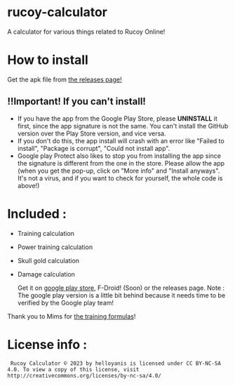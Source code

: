 # rucoy-calculator
A calculator for various things related to Rucoy Online!

# How to install
Get the apk file from [the releases page!](https://github.com/helloyanis/rucoy-calculator/releases/latest)

## ‼️Important! If you can't install!
- If you have the app from the Google Play Store, please __UNINSTALL__ it first, since the app signature is not the same. You can't install the GitHub version over the Play Store version, and vice versa.
- If you don't do this, the app install will crash with an error like "Failed to install", "Package is corrupt", "Could not install app".
- Google play Protect also likes to stop you from installing the app since the signature is different from the one in the store. Please allow the app (when you get the pop-up, click on "More info" and "Install anyways". It's not a virus, and if you want to check for yourself, the whole code is above!)


# Included :
- Training calculation
- Power training calculation
- Skull gold calculation
- Damage calculation

  Get it on [google play store](https://play.google.com/store/apps/details?id=com.helloyanis.rucoycalculator), F-Droid! (Soon) or the releases page.
  Note : The google play version is a little bit behind because it needs time to be verified by the Google play team!

Thank you to Mims for [the training formulas](https://github.com/Mimsqueeze/Mims-Rucoy-Calculator)!

# License info :
     Rucoy Calculator © 2023 by helloyanis is licensed under CC BY-NC-SA 4.0. To view a copy of this license, visit http://creativecommons.org/licenses/by-nc-sa/4.0/

